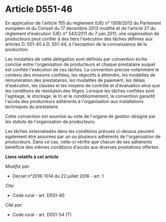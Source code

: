 # Article D551-46

En application de l'article 155 du règlement (UE) n° 1308/2013 du Parlement européen et du Conseil du 17 décembre 2013
modifié et de l'article 27 du règlement d'exécution (UE) n° 543/2011 du 7 juin 2011, une organisation de producteurs peut
confier à des tiers l'exécution des tâches définies aux articles D. 551-40 à D. 551-44, à l'exception de la connaissance de
la production. 

Les modalités de cette délégation sont définies par convention écrite conclue entre l'organisation de producteurs et chaque
prestataire auquel est confiée l'exécution de ces tâches. La convention précise notamment le contenu des missions confiées,
les objectifs à atteindre, les modalités de rémunération des prestataires, les modalités de paiement, les délais d'exécution,
les clauses et les moyens de contrôle et d'évaluation ainsi que les conditions de résolution des litiges. Lorsque les tâches
confiées sont l'agréage, le stockage, le tri et le conditionnement, la convention garantit l'accès des producteurs adhérents
à l'organisation aux installations techniques du prestataire. 

Cette convention est soumise au vote de l'organe de gestion désigné par les statuts de l'organisation de producteurs.

Les tâches externalisées dans les conditions prévues ci-dessus peuvent également être assurées par un ou plusieurs adhérents
de l'organisation de producteurs. Dans ce cas, celle-ci vérifie que chacun de ses adhérents bénéficie des mêmes conditions
d'accès aux diverses prestations offertes.

**Liens relatifs à cet article**

_Modifié par_:

  - Décret n°2016-1014 du 22 juillet 2016 - art. 1

_Cite_:

  - Code rural - art. D551-40

_Cité par_:

  - Code rural - art. D551-54 (T)
